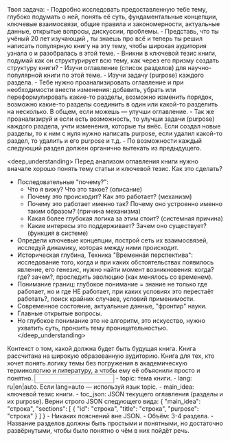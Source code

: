 <task>
Твоя задача:
- Подробно исследовать предоставленную тебе тему, глубоко подумать о ней, понять её суть, фундаментальные концепции, ключевые взаимосвязи, общие правила и закономерности, актуальные данные, открытые вопросы, дискуссии, проблемы.
- Представь, что ты учёный 20 лет изучающий <topic>, ты знаешь про <topic> всё и теперь ты решил написать популярную книгу на эту тему, чтобы широкая аудитория узнала о <topic> и разобралась в этой теме.
- Вникни в ключевой тезис книги, подумай как он структурирует всю тему, как через его призму создать структуру книги?
- Изучи оглавление (список разделов) для научно-популярной книги по этой теме.
- Изучи задачу (purpose) каждого раздела.
- Тебе нужно проанализировать оглавление и при необходимости внести изменения: добавить, убрать или переформулировать какие-то разделы, возможно изменить порядок, возможно какие-то разделы соединить в один или какой-то разделить на несколько. В общем, если можешь — улучши оглавление.
- Так же проанализируй и если есть возможность, то улучши задачи (purpose) каждого раздела, учти изменения, которые ты внёс. Если создал новые разделы, то к ним с нуля нужно написать purpose, если удалил какой-то раздел, то удалить и его purpose и т.д.
- По возможности каждый следующий раздел должен органично вытекать из предыдущего.
</task>

<deep_understanding>
Перед анализом оглавления книги нужно вначале хорошо понять тему статьи и ключевой тезис. Как это сделать?
- Последовательные "почему?":
    - Что я вижу? Что это такое? (описание)
    - Почему это происходит? Как это работает? (механизм)
    - Почему это работает именно так? Почему оно устроенно именно таким образом? (причина механизма)
    - Какая более глубокая логика за этим стоит? (системная причина)
    - Какие интересы это поддерживает? Зачем оно существует? (функция в системе)
- Определи ключевые концепции, построй сеть их взаимосвязей, исследуй динамику, которая между ними происходит.
- Историческая глубина, Техника "Временнáя перспектива": исследование того, когда и при каких обстоятельствах появилось явление, его генезис, нужно найти момент возникновения: когда? где? зачем?, проследить эволюцию (как менялось со временем).
- Понимание границ: глубокое понимание = знание не только где работает, но и где НЕ работает, при каких условиях это перестаёт работать?, поиск крайних случаев, условий применимости.
- Современное состояние, актуальные данные, "фронтир" науки.
- Главные открытые вопросы.
- Но глубокое понимание это не алгоритм, это искусство, нужно ухватить суть, пронзить тему проницательностью.
</deep_understanding>

<context>
Контекст о том, какой должна будет быть будущая книга.
<audience>
Книга рассчитана на широкую образованную аудиторию. Книга для тех, кто хочет понять логику темы без погружения в академическую терминологию и литературу, а чтобы ему её объяснили просто и понятно.
</audience>
</context>

<input>
- topic: тема книги.
- lang: ru|en|auto. Если lang=auto — используй язык topic.
- main_idea: ключевой тезис книги.
- toc_json: JSON текущего оглавления (разделы и их purpose).
</input>

<output>
Верни строго JSON следующего вида:
{
  "main_idea": "строка",
  "sections": [
    {
      "id": "строка",
      "title": "строка",
      "purpose": "строка"
    }
  ]
}
</output>

<requirements>
- Никаких пояснений вне JSON.
- Объём: 3-4 раздела.
- Название разделов должны быть простыми и понятными, но достаточно развёрнутыми, чтобы было понятно о чём в них пойдёт речь.
</requirements>
